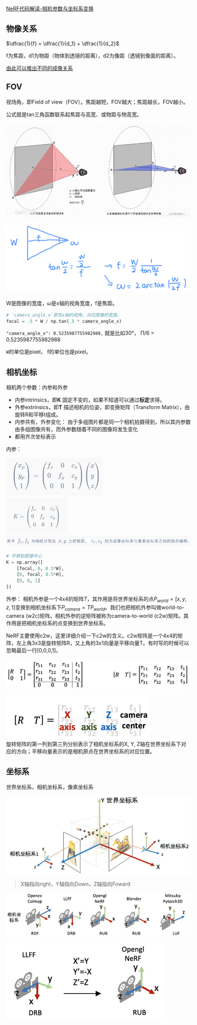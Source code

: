 [NeRF代码解读-相机参数与坐标系变换](https://zhuanlan.zhihu.com/p/593204605)


## 物像关系

$\dfrac{1}{f} = \dfrac{1}{d_1} + \dfrac{1}{d_2}$

f为焦距，d1为物距（物体到透镜的距离），d2为像距（透镜到像面的距离）。

[由此可以推出不同的成像关系](https://www.zhihu.com/question/38929736/answer/2327108553)

## FOV
视场角，即Field of view（FOV）。焦距越短，FOV越大；焦距越长，FOV越小。

公式就是tan三角函数联系起焦距与高宽、或物距与物高宽。

![图 1](./images/42233c45b2aac9127c39b30870163a7a6cf81a6e7bb3da56bc8c1d73973a5155.png)  


![图 1](./images/2db836f5a66a8f1a2111baafb5742a7a286a6c8225ec8e6db47c299d391556fc.png)  

  W是图像的宽度，$\omega$是x轴的视角宽度，f是焦距。
```python
# `camera_angle_x`即在x轴的视角，对应图像的宽度。
focal = .5 * W / np.tan(.5 * camera_angle_x)

```
`"camera_angle_x": 0.5235987755982988,` 就是比如30°， Π/6 = 0.5235987755982988

`W`的单位是pixel， f的单位也是pixel。

## 相机坐标

相机两个参数：内参和外参
- 内参intrinsics，即**K**
    固定不变的，如果不知道可以通过**标定**求得。
- 外参extrinsics，即**T**
    描述相机的位姿，即变换矩阵（Transform Matrix），由旋转R和平移t组成。
- 内参共有，外参变化：
    由于多组图片都是同一个相机拍摄得到，所以其内参数由多组图像共有，而外参数随着不同的图像将发生变化
- 都用齐次坐标表示
  

内参：

![图 1](./images/02b6dfb44b504e580ef2310b0d31a35d373315955bd015030b909f02a60930d5.png)  
![图 2](./images/96bc53ad80a74e6f18c6d1e53ff8c902ef7ff579dfcae343d9447b55513c83d7.png)  
![图 3](./images/114fc6203fd25de747d5f21f986407a23ab0b7b0147e94825892b53f7bf97b55.png)  

```python
# 平移到图像中心
K = np.array([
    [focal, 0, 0.5*W],
    [0, focal, 0.5*H],
    [0, 0, 1]
])
```

外参：
相机外参是一个4x4的矩阵$T$，其作用是将世界坐标系的点$P_{world}=[x,y,z,1]$变换到相机坐标系下$P_{camera}=TP_{world}$。我们也把相机外参叫做world-to-camera (w2c)矩阵。相机外参的逆矩阵被称为camera-to-world (c2w)矩阵。其作用是把相机坐标系的点变换到世界坐标系。

NeRF主要使用c2w，这里详细介绍一下c2w的含义。c2w矩阵是一个4x4的矩阵，左上角3x3是旋转矩阵R，又上角的3x1向量是平移向量T。有时写的时候可以忽略最后一行[0,0,0,1]。



![图 6](./images/1d0fc5c458d0b57f2cec5dc3607ddb3344d04b0477efe23591bb0b3a9a3283a2.png)  


![图 7](./images/c2b2c7aff71ab6c0053f2367b48b604c39093e0134a9f8d8f2b46afc01b6b0d0.png)  
旋转矩阵的第一列到第三列分别表示了相机坐标系的X, Y, Z轴在世界坐标系下对应的方向；平移向量表示的是相机原点在世界坐标系的对应位置。

## 坐标系

世界坐标系，相机坐标系，像素坐标系

![图 4](./images/f543774d2d57cb991abf472608bf10221a356f9e287b95aad9a49a5d7548670f.png)  

> X轴指向right，Y轴指向Down，Z轴指向Foward

![图 5](./images/171650a86fa2620789dad672d5f50e3c45cafe8dc748c840b9464d481b48545b.png)  

![图 8](./images/2c5ea1444f1a3c889a7031adb86d496845824931637e11f01f3efd54853b303c.png)  
